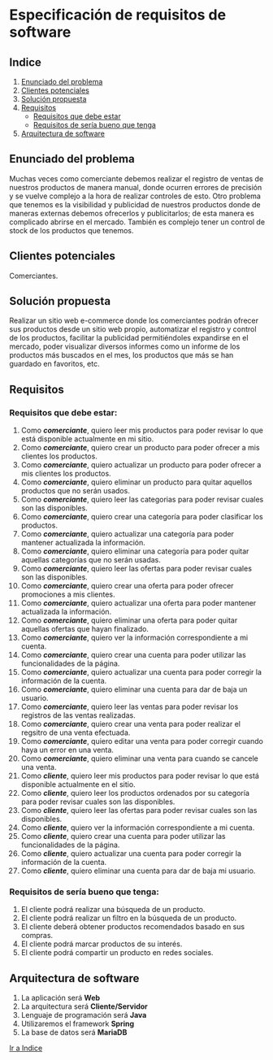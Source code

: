 # Especificación de requisitos de software
## Indice
 1. [Enunciado del problema](#enunciado-del-problema)
 2. [Clientes potenciales](#clientes-potenciales)
 3. [Solución propuesta](#solución-propuesta)
 4. [Requisitos](#requisitos)
    -  [Requisitos que debe estar](#requisitos-que-debe-estar)
    -  [Requisitos de sería bueno que tenga](#requisitos-de-sería-bueno-que-tenga)
5. [Arquitectura de software](#arquitectura-de-software)

## Enunciado del problema

Muchas veces como comerciante debemos realizar el registro de ventas de  nuestros productos de manera manual, donde ocurren errores de precisión y se vuelve complejo a la hora de realizar controles de esto.
Otro problema que tenemos es la visibilidad y publicidad de nuestros productos donde de maneras externas debemos ofrecerlos y publicitarlos; de esta manera es complicado abrirse en el mercado.
También es complejo tener un control de stock de los productos que tenemos.

## Clientes potenciales 
Comerciantes.

## Solución propuesta
Realizar un sitio web e-commerce donde los comerciantes podrán ofrecer sus productos desde un sitio web propio, automatizar el registro y control de los productos, facilitar la publicidad permitiéndoles expandirse en el mercado, poder visualizar diversos informes como un informe de los productos más buscados en el mes, los productos que más se han guardado en favoritos, etc.

## Requisitos
### Requisitos que debe estar:
1. Como _**comerciante**_, quiero leer mis productos para poder revisar lo que está disponible actualmente en mi sitio.
2. Como  _**comerciante**_, quiero crear un producto para poder ofrecer a mis clientes los productos.
3. Como  _**comerciante**_, quiero actualizar un producto para poder ofrecer a mis clientes los productos.
4. Como  _**comerciante**_, quiero eliminar un producto para quitar aquellos productos que no serán usados.
5. Como _**comerciante**_, quiero leer las categorias para poder revisar cuales son las disponibles.
6. Como  _**comerciante**_, quiero crear una categoría para poder clasificar los productos.
7. Como  _**comerciante**_, quiero actualizar una categoría para poder mantener actualizada la información.
8. Como  _**comerciante**_, quiero eliminar una categoría para poder quitar aquellas categorías que no serán usadas.
9. Como _**comerciante**_, quiero leer las ofertas para poder revisar cuales son las disponibles.
10. Como  _**comerciante**_, quiero crear una oferta para poder ofrecer promociones a mis clientes.
11. Como  _**comerciante**_, quiero actualizar una oferta para poder mantener actualizada la información.
12. Como  _**comerciante**_, quiero eliminar una oferta para poder quitar aquellas ofertas que hayan finalizado.
13. Como _**comerciante**_, quiero ver la información correspondiente a mi cuenta.
14. Como  _**comerciante**_, quiero crear una cuenta para poder utilizar las funcionalidades de la página.
15. Como  _**comerciante**_, quiero actualizar una cuenta para poder corregir la información de la cuenta.
16. Como  _**comerciante**_, quiero eliminar una cuenta para dar de baja un usuario.
17. Como _**comerciante**_, quiero leer las ventas para poder revisar los registros de las ventas realizadas.
18. Como _**comerciante**_, quiero crear una venta para poder realizar el regsitro de una venta efectuada.
19. Como _**comerciante**_, quiero editar una venta para poder corregir cuando haya un error en una venta.
20. Como _**comerciante**_, quiero eliminar una venta para cuando se cancele una venta.
21. Como _**cliente**_, quiero leer mis productos para poder revisar lo que está disponible actualmente en el sitio.
22. Como _**cliente**_, quiero leer los productos ordenados por su categoría para poder revisar cuales son las disponibles.
23. Como _**cliente**_, quiero leer las ofertas para poder revisar cuales son las disponibles.
24. Como _**cliente**_, quiero ver la información correspondiente a mi cuenta.
25. Como  _**cliente**_, quiero crear una cuenta para poder utilizar las funcionalidades de la página.
26. Como  _**cliente**_, quiero actualizar una cuenta para poder corregir la información de la cuenta.
27. Como  _**cliente**_, quiero eliminar una cuenta para dar de baja mi usuario.


 ### Requisitos de sería bueno que tenga:
 1. El cliente podrá realizar una búsqueda de un producto.
 2. El cliente podrá realizar un filtro en la búsqueda de un producto.
 3. El cliente deberá obtener productos recomendados basado en sus compras.
 4. El cliente podrá marcar productos de su interés.
 5. El cliente podrá compartir un producto en redes sociales.

## Arquitectura de software
 1. La aplicación será **Web**
 2. La arquitectura será **Cliente/Servidor**
 3. Lenguaje de programación será **Java**
 4. Utilizaremos el framework **Spring**
 5. La base de datos será **MariaDB**

 [Ir a Indice](#indice)